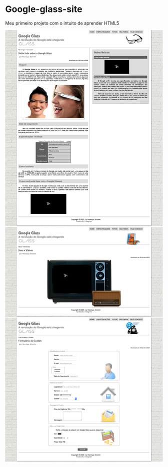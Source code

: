# Google-glass-site
Meu primeiro projeto com o intuito de aprender HTML5

<img src="./pics/google-glass.png"/>
<img src="./pics/google-glass-4.png"/>
<img src="./pics/google-glass-5.png"/>
